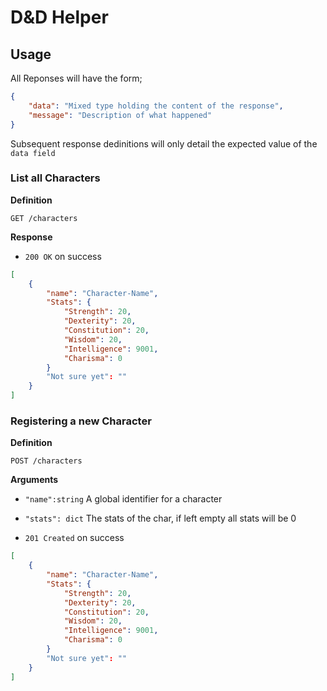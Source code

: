 # D&D Helper

## Usage

All Reponses will have the form;

```json
{
    "data": "Mixed type holding the content of the response",
    "message": "Description of what happened"
}
```

Subsequent response dedinitions will only detail the expected value of the `data field`

### List all Characters

**Definition**

`GET /characters`

**Response**

- `200 OK` on success

```json
[
    {
        "name": "Character-Name",
        "Stats": {
            "Strength": 20,
            "Dexterity": 20,
            "Constitution": 20,
            "Wisdom": 20,
            "Intelligence": 9001,
            "Charisma": 0
        }
        "Not sure yet": ""
    }
]
```

### Registering a new Character

**Definition**

`POST /characters`

**Arguments**
- `"name":string` A global identifier for a character
- `"stats": dict` The stats of the char, if left empty all stats will be 0

- `201 Created` on success

```json
[
    {
        "name": "Character-Name",
        "Stats": {
            "Strength": 20,
            "Dexterity": 20,
            "Constitution": 20,
            "Wisdom": 20,
            "Intelligence": 9001,
            "Charisma": 0
        }
        "Not sure yet": ""
    }
]
```